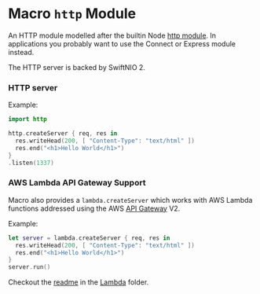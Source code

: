 #  Macro `http` Module

An HTTP module modelled after the builtin Node
[http module](https://nodejs.org/dist/latest-v7.x/docs/api/http.html).
In applications you probably want to use the Connect or Express module instead.

The HTTP server is backed by SwiftNIO 2.

### HTTP server

Example:

```swift
import http

http.createServer { req, res in 
  res.writeHead(200, [ "Content-Type": "text/html" ])
  res.end("<h1>Hello World</h1>")
}
.listen(1337)
```

### AWS Lambda API Gateway Support

Macro also provides a `lambda.createServer` which works with
AWS Lambda functions addressed using the 
AWS [API Gateway](https://aws.amazon.com/api-gateway/) V2.

Example:

```swift
let server = lambda.createServer { req, res in
  res.writeHead(200, [ "Content-Type": "text/html" ])
  res.end("<h1>Hello World</h1>")
}
server.run()
```

Checkout the [readme](Lambda/README.md) in the [Lambda](Lambda/) folder.
